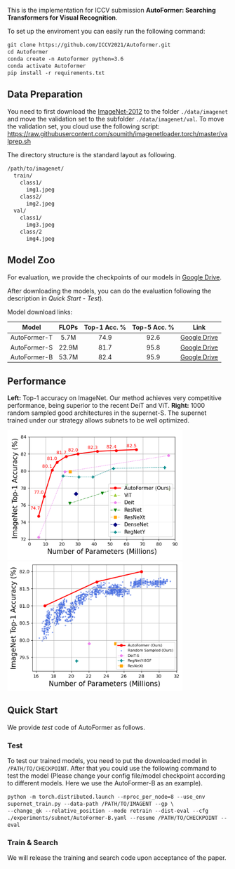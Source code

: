 This is the implementation for ICCV submission **AutoFormer: Searching Transformers for Visual Recognition**.

To set up the enviroment you can easily run the following command:
```buildoutcfg
git clone https://github.com/ICCV2021/Autoformer.git
cd Autoformer
conda create -n Autoformer python=3.6
conda activate Autoformer
pip install -r requirements.txt
```

## Data Preparation 
You need to first download the [ImageNet-2012](http://www.image-net.org/) to the folder `./data/imagenet` and move the validation set to the subfolder `./data/imagenet/val`. To move the validation set, you cloud use the following script: <https://raw.githubusercontent.com/soumith/imagenetloader.torch/master/valprep.sh>

The directory structure is the standard layout as following.
```
/path/to/imagenet/
  train/
    class1/
      img1.jpeg
    class2/
      img2.jpeg
  val/
    class1/
      img3.jpeg
    class/2
      img4.jpeg
```


## Model Zoo
For evaluation, we provide the checkpoints of our models in [Google Drive](https://drive.google.com/drive/folders/17IHphEweUslPYgQ5CLAHyx6xnkuvAjqQ?usp=sharing).

After downloading the models, you can do the evaluation following the description in *Quick Start - Test*).

Model download links:

Model | FLOPs | Top-1 Acc. % | Top-5 Acc. % | Link 
--- |:---:|:---:|:---:|:---:
AutoFormer-T | 5.7M | 74.9 | 92.6 | [Google Drive](https://drive.google.com/file/d/1uRCW3doQHgn2H-LjyalYEZ4CvmnQtr6Q/view?usp=sharing) 
AutoFormer-S | 22.9M | 81.7 | 95.8 | [Google Drive](https://drive.google.com/file/d/1ldgVpN0ESksgctybuu3pHmdBcs7lByLf/view?usp=sharing) 
AutoFormer-B | 53.7M | 82.4 | 95.9 | [Google Drive](https://drive.google.com/file/d/1l2jiP3j9rc4O9rHi5RhyKk3l3X8pM-g6/view?usp=sharing)

## Performance

**Left:** Top-1 accuracy on ImageNet. Our method achieves very competitive performance, being superior to the recent DeiT and ViT. **Right:** 1000 random sampled good architectures in the supernet-S. The supernet trained under our strategy allows subnets to be well optimized.

<div align="half">
    <img src=".figure/Performance.PNG" width="400"/>
    <img src=".figure/ofa.PNG" width="400"/>
</div>

## Quick Start
We provide *test* code of AutoFormer as follows.


### Test
To test our trained models, you need to put the downloaded model in `/PATH/TO/CHECKPOINT`. After that you could use the following command to test the model (Please change your config file/model checkpoint according to different models. Here we use the AutoFormer-B as an example).
```buildoutcfg
python -m torch.distributed.launch --nproc_per_node=8 --use_env supernet_train.py --data-path /PATH/TO/IMAGENT --gp \
--change_qk --relative_position --mode retrain --dist-eval --cfg ./experiments/subnet/AutoFormer-B.yaml --resume /PATH/TO/CHECKPOINT --eval 
```

### Train & Search

We will release the training and search code upon acceptance of the paper.
